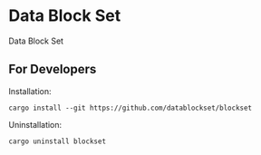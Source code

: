 # Data Block Set

Data Block Set

## For Developers

Installation:

```
cargo install --git https://github.com/datablockset/blockset
```

Uninstallation:

```
cargo uninstall blockset
```